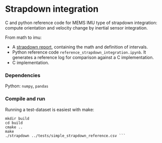 # Strapdown integration
C and python reference code for MEMS IMU type of strapdown integration: compute orientation and velocity change by inertial sensor integration.

From math to imu:
- A [strapdown report](https://github.com/henkluinge/strapdown_integration/blob/main/tex/infertia_strapdown_integration.pdf), containing the math and definition of intervals.
- Python reference code `reference_strapdown_integration.ipynb`. It generates a reference log for comparison against a C implementation.
- C implementation.


### Dependencies
Python: `numpy`, `pandas`

### Compile and run
Running a test-dataset is easiest with make:

``` 
mkdir build
cd build
cmake ..
make
./strapdown ../tests/simple_strapdown_reference.csv ```